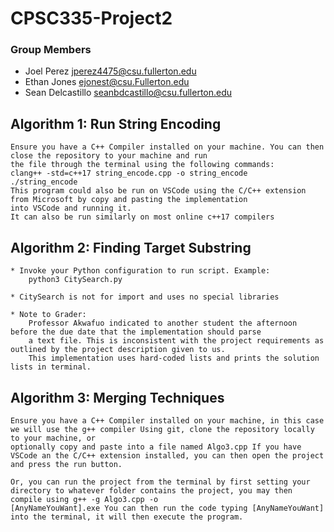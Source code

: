 # CPSC335-Project2
### Group Members
  * Joel Perez jperez4475@csu.fullerton.edu
  * Ethan Jones ejonest@csu.Fullerton.edu
  * Sean Delcastillo seanbdcastillo@csu.fullerton.edu

  ## Algorithm 1: Run String Encoding
    Ensure you have a C++ Compiler installed on your machine. You can then close the repository to your machine and run
    the file through the terminal using the following commands:
    clang++ -std=c++17 string_encode.cpp -o string_encode
    ./string_encode
    This program could also be run on VSCode using the C/C++ extension from Microsoft by copy and pasting the implementation
    into VSCode and running it.
    It can also be run similarly on most online c++17 compilers
 
  ## Algorithm 2: Finding Target Substring
    * Invoke your Python configuration to run script. Example:
        python3 CitySearch.py
 
    * CitySearch is not for import and uses no special libraries
 
    * Note to Grader:
        Professor Akwafuo indicated to another student the afternoon before the due date that the implementation should parse
        a text file. This is inconsistent with the project requirements as outlined by the project description given to us.
        This implementation uses hard-coded lists and prints the solution lists in terminal.
        
  ## Algorithm 3: Merging Techniques
    Ensure you have a C++ Compiler installed on your machine, in this case we will use the g++ compiler Using git, clone the repository locally to your machine, or   
    optionally copy and paste into a file named Algo3.cpp If you have VSCode an the C/C++ extension installed, you can then open the project and press the run button.
 
    Or, you can run the project from the terminal by first setting your directory to whatever folder contains the project, you may then compile using g++ -g Algo3.cpp -o
    [AnyNameYouWant].exe You can then run the code typing [AnyNameYouWant] into the terminal, it will then execute the program.
